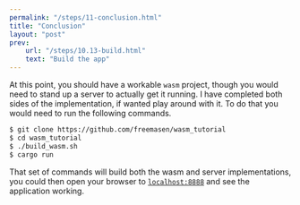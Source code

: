 ```yaml
---
permalink: "/steps/11-conclusion.html"
title: "Conclusion"
layout: "post"
prev:
    url: "/steps/10.13-build.html"
    text: "Build the app"
---
```

<div class="explain">
At this point, you should have a workable <code>wasm</code> project, though you would need to stand up a server to actually get it running. I have completed both sides of the implementation, if wanted play around with it. To do that you would need to run the following commands.
</div>

```bash
$ git clone https://github.com/freemasen/wasm_tutorial
$ cd wasm_tutorial
$ ./build_wasm.sh
$ cargo run
```

<div class="explain">
That set of commands will build both the wasm and server implementations, you could then open your browser to <a href="http://localhost:8888"><code>localhost:8888</code></a> and see the application working.
</div>